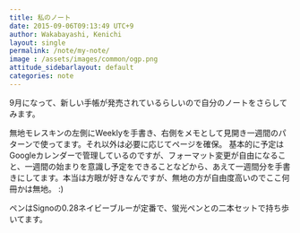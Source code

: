 ```yaml
---
title: 私のノート
date: 2015-09-06T09:13:49 UTC+9
author: Wakabayashi, Kenichi
layout: single
permalink: /note/my-note/
image : /assets/images/common/ogp.png
attitude_sidebarlayout: default
categories: note
---
```

9月になって、新しい手帳が発売されているらしいので自分のノートをさらしてみます。

無地モレスキンの左側にWeeklyを手書き、右側をメモとして見開き一週間のパターンで使ってます。それ以外は必要に応じてページを確保。
基本的に予定はGoogleカレンダーで管理しているのですが、フォーマット変更が自由になること、一週間の始まりを意識し予定をできることなどから、あえて一週間分を手書きにしてます。本当は方眼が好きなんですが、無地の方が自由度高いのでここ何冊かは無地。  :)

ペンはSignoの0.28ネイビーブルーが定番で、蛍光ペンとの二本セットで持ち歩いてます。